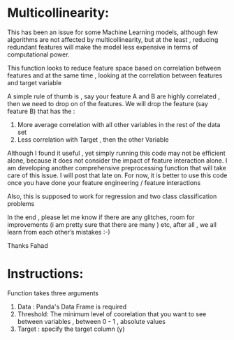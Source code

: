 ﻿# Multicollinearity:
This has been an issue for some Machine Learning models, although few algorithms are not affected by multicollinearity, but at the least , reducing redundant features will make the model less expensive in terms of computational power.

This function looks to reduce feature space based on correlation between features and at the same time , looking at the correlation between features and target variable

A simple rule of thumb is , say your feature A and B are highly correlated , then we need to drop on of the features. We will drop the feature (say feature B)  that has the :
  
  1) More average correlation with all other variables in the rest of the data set
  2) Less correlation with Target , then the other Variable
  
Although I found it useful , yet simply running this code may not be efficient alone, because it does not consider the impact of feature interaction alone. I am developing another comprehensive preprocessing function that will take care of this issue. I will post that late on. For now, it is better to use this code once you have done your feature engineering / feature interactions

Also, this is supposed to work for regression and two class classification problems

In the end , please let me know if there are any glitches, room for improvements (i am pretty sure that there are many ) etc, after all , we all learn from each other’s mistakes  :-)

Thanks
Fahad

# Instructions:

Function takes three arguments

 1) Data : Panda's Data Frame is required
 2) Threshold: The minimum level of coorelation that you want to see between variables , between 0 - 1 , absolute values
 3) Target : specify the target column (y)